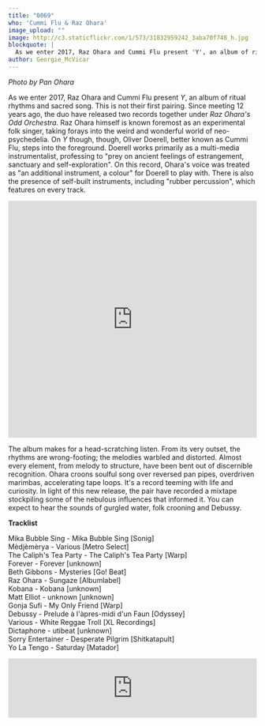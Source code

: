 ```yaml
---
title: "0069"
who: 'Cummi Flu & Raz Ohara'
image_upload: ""
image: http://c3.staticflickr.com/1/573/31832959242_3aba70f748_h.jpg
blockquote: |
  As we enter 2017, Raz Ohara and Cummi Flu present 'Y', an album of ritual rhythms and sacred song. This is not their first pairing. Since meeting 12 years ago, the duo have released two records together under _Raz Ohara's Odd Orchestra_. Raz Ohara himself is known foremost as an experimental folk singer, taking forays into the weird and wonderful world of neo-psychedelia. On _Y_ though, though, Oliver Doerell, better known as Cummi Flu, steps into the foreground. Doerell works primarily as a multi-media instrumentalist, professing to "prey on ancient feelings of estrangement, sanctuary and self-exploration". On this record, Ohara's voice was treated as "an additional instrument, a colour" for Doerell to play with. There is also the presence of self-built instruments, including "rubber percussion", which features on every track.
author: Georgie_McVicar
---
```

_Photo by Pan Ohara_

As we enter 2017, Raz Ohara and Cummi Flu present _Y_, an album of ritual rhythms and sacred song. This is not their first pairing. Since meeting 12 years ago, the duo have released two records together under _Raz Ohara's Odd Orchestra_. Raz Ohara himself is known foremost as an experimental folk singer, taking forays into the weird and wonderful world of neo-psychedelia. On _Y_ though, though, Oliver Doerell, better known as Cummi Flu, steps into the foreground. Doerell works primarily as a multi-media instrumentalist, professing to "prey on ancient feelings of estrangement, sanctuary and self-exploration". On this record, Ohara's voice was treated as "an additional instrument, a colour" for Doerell to play with. There is also the presence of self-built instruments, including "rubber percussion", which features on every track. 

<iframe src="https://player.vimeo.com/video/195441681?byline=0&portrait=0" width="100%" height="480" frameborder="0" webkitallowfullscreen mozallowfullscreen allowfullscreen></iframe>

The album makes for a head-scratching listen. From its very outset, the rhythms are wrong-footing; the melodies warbled and distorted. Almost every element, from melody to structure, have been bent out of discernible recognition. Ohara croons soulful song over reversed pan pipes, overdriven marimbas, accelerating tape loops. It's a record teeming with life and curiosity. In light of this new release, the pair have recorded a mixtape stockpiling some of the nebulous influences that informed it. You can expect to hear the sounds of gurgled water, folk crooning and Debussy. 

**Tracklist**

Mika Bubble Sing - Mika Bubble Sing [Sonig]<br>
Mèdjèmèrya - Various [Metro Select]<br>
The Caliph's Tea Party - The Caliph's Tea Party [Warp]<br>
Forever - Forever [unknown]<br>
Beth Gibbons - Mysteries [Go! Beat]<br>
Raz Ohara - Sungaze [Albumlabel]<br>
Kobana - Kobana [unknown]<br>
Matt Elliot - unknown [unknown]<br>
Gonja Sufi - My Only Friend [Warp]<br>
Debussy - Prelude à l'àpres-midi d'un Faun [Odyssey]<br>
Various - White Reggae Troll [XL Recordings]<br>
Dictaphone - utibeat [unknown]<br>
Sorry Entertainer - Desperate Pilgrim [Shitkatapult]<br>
Yo La Tengo -  Saturday [Matador]<br>

<iframe width="100%" height="120" src="https://www.mixcloud.com/widget/iframe/?feed=https%3A%2F%2Fwww.mixcloud.com%2Fstraylandings%2F0069-cummi-flu-raz-ohara%2F&hide_cover=1&light=1" frameborder="0"></iframe>